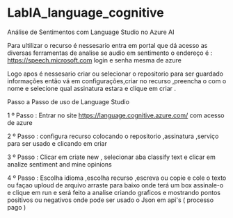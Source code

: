 # LabIA_language_cognitive


Análise de Sentimentos com Language Studio no Azure AI

Para ultilizar o recurso é nessesario entra em portal que dá acesso as diversas ferramentas de analise se audio em sentimento o endereço é : https://speech.microsoft.com login e senha mesma de azure 


Logo apos é nessesario criar ou selecionar o repositorio para ser guardado informações então vá em configurações,criar no recurso ,preencha o com o nome e selecione qual assinatura estara e clique em criar .


Passo a Passo de uso de Language Studio 


1 º Passo : Entrar no site https://language.cognitive.azure.com/ com acesso de azure 

2 º Passo : configura recurso colocando o repositorio ,assinatura ,serviço para ser usado e clicando em criar 

3 º Passo : Clicar em criate new , selecionar aba classify text e clicar em analize sentiment and mine opinions 

4 º Passo :  Escolha idioma ,escolha recurso ,escreva ou copie e cole o texto ou façao uploud de arquivo  arraste para baixo onde terá um box assinale-o e clique em run e será feito a analise criando graficos e mostrando pontos positivos ou negativos onde pode ser usado o Json em api's ( processo pago )

